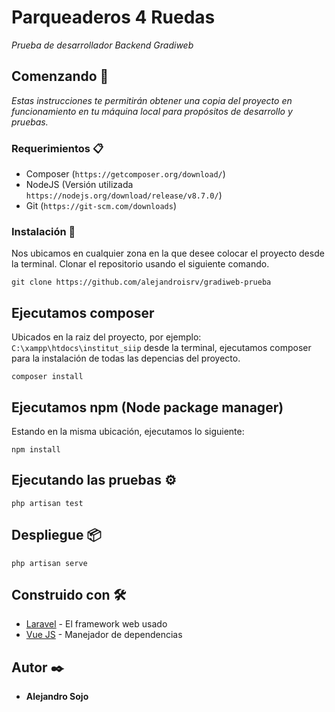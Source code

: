 # Parqueaderos 4 Ruedas

_Prueba de desarrollador Backend Gradiweb_

## Comenzando 🚀

_Estas instrucciones te permitirán obtener una copia del proyecto en funcionamiento en tu máquina local para propósitos de desarrollo y pruebas._

### Requerimientos 📋

- Composer (`https://getcomposer.org/download/`)
- NodeJS (Versión utilizada `https://nodejs.org/download/release/v8.7.0/`)
- Git (`https://git-scm.com/downloads`)

### Instalación 🔧

Nos ubicamos en cualquier zona en la que desee colocar el proyecto desde la terminal. Clonar el repositorio usando el siguiente comando.

```
git clone https://github.com/alejandroisrv/gradiweb-prueba
```
## Ejecutamos composer

Ubicados en la raiz del proyecto, por ejemplo: `C:\xampp\htdocs\institut_siip` desde la terminal, ejecutamos composer para la instalación de todas las depencias del proyecto.

```
composer install
```

## Ejecutamos npm (Node package manager)

Estando en la misma ubicación, ejecutamos lo siguiente:

```
npm install
```

## Ejecutando las pruebas ⚙️

```
php artisan test
```

## Despliegue 📦

```
php artisan serve
```

## Construido con 🛠️

* [Laravel](https://laravel.com/docs/8.x/installation) - El framework web usado
* [Vue JS](https://maven.apache.org/) - Manejador de dependencias

## Autor ✒️

* **Alejandro Sojo** 
